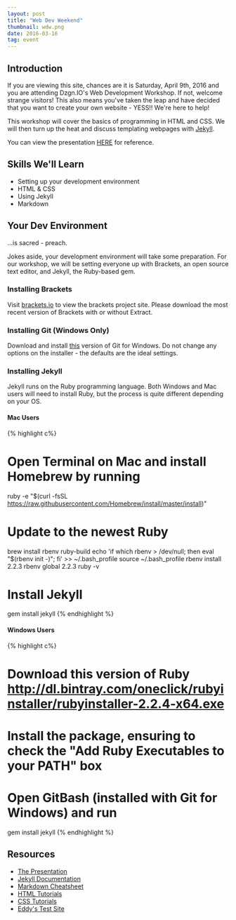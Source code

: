 ```yaml
---
layout: post
title: "Web Dev Weekend"
thumbnail: wdw.png
date: 2016-03-16
tag: event
---
```


## Introduction

If you are viewing this site, chances are it is Saturday, April 9th, 2016 and you are attending Dzgn.IO's Web Development Workshop. If not, welcome strange visitors! <span class="emoji emoji-alien"></span> This also means you've taken the leap and have decided that you want to create your own website - YESS!! <span class="emoji emoji-thumbs_up"></span> We're here to help!

This workshop will cover the basics of programming in HTML and CSS. We will then turn up the heat and discuss templating webpages with <a href="https://jekyllrb.com/" target="_blank">Jekyll</a>.

You can view the presentation <a href="https://docs.google.com/presentation/d/1atVlVMFR8oGAXJKRoR78Op2sxHMyvD-DqhUKsNTeGpM/edit?usp=sharing" target="_blank">HERE</a> for reference.

## Skills We'll Learn

* Setting up your development environment
* HTML &amp; CSS
* Using Jekyll
* Markdown

## Your Dev Environment

...is sacred - preach. <span class="emoji emoji-pray"></span>

Jokes aside, your development environment will take some preparation. For our workshop, we will be setting everyone up with Brackets, an open source text editor, and Jekyll, the Ruby-based gem.


### Installing Brackets

Visit <a href="http://brackets.io/" target="_blank">brackets.io</a> to view the brackets project site. Please download the most recent version of Brackets with or without Extract.


### Installing Git (Windows Only)

Download and install <a href="https://github.com/git-for-windows/git/releases/download/v2.8.1.windows.1/Git-2.8.1-64-bit.exe" target="_blank">this</a> version of Git for Windows. Do not change any options on the installer - the defaults are the ideal settings.


### Installing Jekyll

Jekyll runs on the Ruby programming language. Both Windows and Mac users will need to install Ruby, but the process is quite different depending on your OS.



####  Mac Users
{% highlight c%}
#  Open Terminal on Mac and install Homebrew by running

ruby -e "$(curl -fsSL https://raw.githubusercontent.com/Homebrew/install/master/install)"

# Update to the newest Ruby

brew install rbenv ruby-build
echo 'if which rbenv > /dev/null; then eval "$(rbenv init -)"; fi' >> ~/.bash_profile
source ~/.bash_profile
rbenv install 2.2.3
rbenv global 2.2.3
ruby -v

# Install Jekyll

gem install jekyll
{% endhighlight %}

####  Windows Users
{% highlight c%}
#  Download this version of Ruby http://dl.bintray.com/oneclick/rubyinstaller/rubyinstaller-2.2.4-x64.exe
#  Install the package, ensuring to check the "Add Ruby Executables to your PATH" box
#  Open GitBash (installed with Git for Windows) and run
gem install jekyll
{% endhighlight %}



## Resources
* <a href="https://docs.google.com/presentation/d/1atVlVMFR8oGAXJKRoR78Op2sxHMyvD-DqhUKsNTeGpM/edit?usp=sharing" target="_blank">The Presentation</a>
* <a href="https://jekyllrb.com/" target="_blank">Jekyll Documentation</a>
* <a href="https://jekyllrb.com/" target="_blank">Markdown Cheatsheet</a>
* <a href="http://www.w3schools.com/html/default.asp" target="_blank">HTML Tutorials</a>
* <a href="http://www.w3schools.com/css/default.asp" target="_blank">CSS Tutorials</a>
* <a href="https://github.com/eddymankim/testSite" target="_blank">Eddy's Test Site</a>
